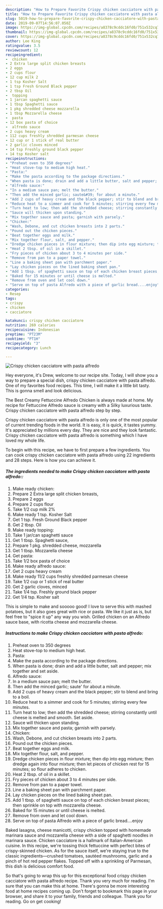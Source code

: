 ```yaml
---
description: "How to Prepare Favorite Crispy chicken cacciatore with pasta alfredo"
title: "How to Prepare Favorite Crispy chicken cacciatore with pasta alfredo"
slug: 5019-how-to-prepare-favorite-crispy-chicken-cacciatore-with-pasta-alfredo
date: 2019-09-07T14:56:07.050Z
image: https://img-global.cpcdn.com/recipes/a8378c9cddc16fd0/751x532cq70/crispy-chicken-cacciatore-with-pasta-alfredo-recipe-main-photo.jpg
thumbnail: https://img-global.cpcdn.com/recipes/a8378c9cddc16fd0/751x532cq70/crispy-chicken-cacciatore-with-pasta-alfredo-recipe-main-photo.jpg
cover: https://img-global.cpcdn.com/recipes/a8378c9cddc16fd0/751x532cq70/crispy-chicken-cacciatore-with-pasta-alfredo-recipe-main-photo.jpg
author: Lee King
ratingvalue: 3.5
reviewcount: 12
recipeingredient:
-  chicken
- 2 Extra large split chicken breasts
- 2 eggs
- 2 cups flour
- 12 cup milk 2
- 1 tsp Kosher Salt
- 1 tsp Fresh Ground Black pepper
- 2 tbsp Oil
-  topping
- 1 jarcan spaghetti sauce
- 1 tbsp Spaghetti sauce
- 1 pkg shredded cheese mozzarella
- 1 tbsp Mozzarella cheese
-  pasta
- 12 box pasta of choice
-  alfredo sauce
- 2 cups heavy cream
- 112 cups freshly shredded parmesan cheese
- 12 cup or 1 stick of real butter
- 2 garlic cloves minced
- 14 tsp Freshly ground black pepper
- 14 tsp Kosher salt
recipeinstructions:
- "Preheat oven to 350 degrees"
- "Heat stove-top to medium high heat."
- "Pasta:"
- "Make the pasta according to the package directions."
- "When pasta is done; drain and add a little butter, salt and pepper; mix together and set aside."
- "Alfredo sauce:"
- "In a medium sauce pan; melt the butter."
- "Then add the minced garlic; saute&#39; for about a minute."
- "Add 2 cups of heavy cream and the black pepper; stir to blend and bring to a boil."
- "Reduce heat to a simmer and cook for 5 minutes; stirring every few minutes."
- "Turn heat to low; then add the shredded cheese; stirring constantly until cheese is melted and smooth. Set aside."
- "Sauce will thicken upon standing."
- "Mix together sauce and pasta; garnish with parsely."
- "Chicken:"
- "Wash, Debone, and cut chicken breasts into 2 parts."
- "Pound out the chicken pieces."
- "Beat together eggs and milk."
- "Mix together flour, salt, and pepper."
- "Dredge chicken pieces in flour mixture; then dip into egg mixture; then dredge again into flour mixture; then let pieces of chicken rest for 15 minutes; so flour adheres to chicken."
- "Heat 2 tbsp. of oil in a skillet."
- "Fry pieces of chicken about 3 to 4 minutes per side."
- "Remove from pan to a paper towel."
- "Line a baking sheet pan with parchment paper."
- "Lay chicken pieces on the lined baking sheet pan."
- "Add 1 tbsp. of spaghetti sauce on top of each chicken breast pieces; then sprinkle on top with mozzarella cheese."
- "Baked for 15 minutes or until cheese is melted."
- "Remove from oven and let cool down."
- "Serve on top of pasta Alfredo with a piece of garlic bread....enjoy"
categories:
- Resep
tags:
- crispy
- chicken
- cacciatore

katakunci: crispy chicken cacciatore
nutrition: 269 calories
recipecuisine: Indonesian
preptime: "PT23M"
cooktime: "PT1H"
recipeyield: "3"
recipecategory: Lunch

---
```



![Crispy chicken cacciatore with pasta alfredo](https://img-global.cpcdn.com/recipes/a8378c9cddc16fd0/751x532cq70/crispy-chicken-cacciatore-with-pasta-alfredo-recipe-main-photo.jpg)

Hey everyone, it's Drew, welcome to our recipe site. Today, I will show you a way to prepare a special dish, crispy chicken cacciatore with pasta alfredo. One of my favorites food recipes. This time, I will make it a little bit tasty. This is gonna smell and look delicious.

The Best Creamy Fettuccine Alfredo Chicken is always made at home. My recipe for Fettuccine Alfredo sauce is creamy with a Silky luxurious taste. Crispy chicken cacciatore with pasta alfredo step by step.

Crispy chicken cacciatore with pasta alfredo is only one of the most popular of current trending foods in the world. It is easy, it is quick, it tastes yummy. It's appreciated by millions every day. They are nice and they look fantastic. Crispy chicken cacciatore with pasta alfredo is something which I have loved my whole life.


To begin with this recipe, we have to first prepare a few ingredients. You can cook crispy chicken cacciatore with pasta alfredo using 22 ingredients and 28 steps. Here is how you can achieve it.

##### The ingredients needed to make Crispy chicken cacciatore with pasta alfredo::

1. Make ready  chicken:
1. Prepare 2 Extra large split chicken breasts,
1. Prepare 2 eggs
1. Prepare 2 cups flour
1. Take 1/2 cup milk 2%
1. Make ready 1 tsp. Kosher Salt
1. Get 1 tsp. Fresh Ground Black pepper
1. Get 2 tbsp. Oil
1. Make ready  topping:
1. Take 1 jar/can spaghetti sauce
1. Get 1 tbsp. Spaghetti sauce,
1. Prepare 1 pkg. shredded cheese, mozzarella
1. Get 1 tbsp. Mozzarella cheese
1. Get  pasta:
1. Take 1/2 box pasta of choice
1. Make ready  alfredo sauce:
1. Get 2 cups heavy cream
1. Make ready 11/2 cups freshly shredded parmesan cheese
1. Take 1/2 cup or 1 stick of real butter
1. Get 2 garlic cloves, minced
1. Take 1/4 tsp. Freshly ground black pepper
1. Get 1/4 tsp. Kosher salt


This is simple to make and sooooo good! I love to serve this with mashed potatoes, but it also goes great with rice or pasta. We like it just as is, but feel free to &#34;spice it up&#34; any way you wish. Grilled chicken on an Alfredo sauce base, with ricotta cheese and mozzarella cheese. 

##### Instructions to make Crispy chicken cacciatore with pasta alfredo:

1. Preheat oven to 350 degrees
1. Heat stove-top to medium high heat.
1. Pasta:
1. Make the pasta according to the package directions.
1. When pasta is done; drain and add a little butter, salt and pepper; mix together and set aside.
1. Alfredo sauce:
1. In a medium sauce pan; melt the butter.
1. Then add the minced garlic; saute&#39; for about a minute.
1. Add 2 cups of heavy cream and the black pepper; stir to blend and bring to a boil.
1. Reduce heat to a simmer and cook for 5 minutes; stirring every few minutes.
1. Turn heat to low; then add the shredded cheese; stirring constantly until cheese is melted and smooth. Set aside.
1. Sauce will thicken upon standing.
1. Mix together sauce and pasta; garnish with parsely.
1. Chicken:
1. Wash, Debone, and cut chicken breasts into 2 parts.
1. Pound out the chicken pieces.
1. Beat together eggs and milk.
1. Mix together flour, salt, and pepper.
1. Dredge chicken pieces in flour mixture; then dip into egg mixture; then dredge again into flour mixture; then let pieces of chicken rest for 15 minutes; so flour adheres to chicken.
1. Heat 2 tbsp. of oil in a skillet.
1. Fry pieces of chicken about 3 to 4 minutes per side.
1. Remove from pan to a paper towel.
1. Line a baking sheet pan with parchment paper.
1. Lay chicken pieces on the lined baking sheet pan.
1. Add 1 tbsp. of spaghetti sauce on top of each chicken breast pieces; then sprinkle on top with mozzarella cheese.
1. Baked for 15 minutes or until cheese is melted.
1. Remove from oven and let cool down.
1. Serve on top of pasta Alfredo with a piece of garlic bread....enjoy


Baked lasagna, cheese manicotti, crispy chicken topped with homemade marinara sauce and mozzarella cheese with a side of spaghetti noodles in marinara sauce. Chicken cacciatore is a hallmark of Italian-American cuisine. In this recipe, we&#39;re tossing thick fettuccine with perfect bites of crispy-skinned chicken. As for the sauce itself, we&#39;re staying true to the classic ingredients—crushed tomatoes, sautéed mushrooms, garlic and a pinch of hot red pepper flakes. Topped off with a sprinkling of Parmesan, this dish is delicious comfort food. 

So that's going to wrap this up for this exceptional food crispy chicken cacciatore with pasta alfredo recipe. Thank you very much for reading. I'm sure that you can make this at home. There's gonna be more interesting food at home recipes coming up. Don't forget to bookmark this page in your browser, and share it to your family, friends and colleague. Thank you for reading. Go on get cooking!
